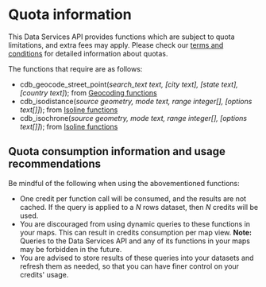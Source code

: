 # Quota information

This Data Services API provides functions which are subject to quota limitations, and extra fees may apply. Please check our [terms and conditions](https://cartodb.com/terms/) for detailed information about quotas.

The functions that require are as follows:

* cdb_geocode_street_point(_search_text text, [city text], [state text], [country text]_); from [Geocoding functions](http://docs.cartodb.com/cartodb-platform/dataservices-api/geocoding-functions/)
* cdb_isodistance(_source geometry, mode text, range integer[], [options text[]]_); from [Isoline functions](http://docs.cartodb.com/cartodb-platform/dataservices-api/isoline-functions/)
* cdb_isochrone(_source geometry, mode text, range integer[], [options text[]]_); from [Isoline functions](http://docs.cartodb.com/cartodb-platform/dataservices-api/isoline-functions/)

## Quota consumption information and usage recommendations

Be mindful of the following when using the abovementioned functions:

* One credit per function call will be consumed, and the results are not cached. If the query is applied to a _N_ rows dataset, then _N_ credits will be used.
* You are discouraged from using dynamic queries to these functions in your maps. This can result in credits consumption per map view. **Note:** Queries to the Data Services API and any of its functions in your maps may be forbidden in the future.
* You are advised to store results of these queries into your datasets and refresh them as needed, so that you can have finer control on your credits' usage.
